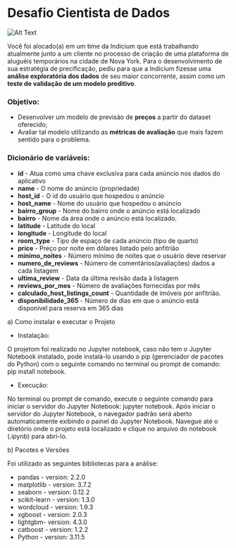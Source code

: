 # Desafio Cientista de Dados 

![Alt Text](https://github.com/LuceliaLima/desafio_CD/blob/main/img/NY.jpg?raw=true)

Você foi alocado(a) em um time da Indicium que está trabalhando atualmente junto a um cliente no processo de criação de uma plataforma de aluguéis temporários na cidade de Nova York.  Para o desenvolvimento de sua estratégia de precificação, pediu para que a Indicium fizesse uma **análise exploratória dos dados** de seu maior concorrente, assim como um **teste de validação de um modelo preditivo**.

### Objetivo:
- Desenvolver um modelo de previsão de **preços** a partir do dataset oferecido; 
- Avaliar tal modelo utilizando as **métricas de avaliação** que mais fazem sentido para o problema. 

### **Dicionário de variáveis:**

*   **id** - Atua como uma chave exclusiva para cada anúncio nos dados do aplicativo
*   **name** - O nome do anúncio (propriedade)
*   **host_id** - O id do usuário que hospedou o anúncio
*   **host_name** - Nome do usuário que hospedou o anúncio
*   **bairro_group** - Nome do bairro onde o anúncio está localizado
*   **bairro** - Nome da área onde o anúncio está localizado.
*   **latitude** - Latitude do local
*   **longitude** - Longitude do local
*   **room_type** - Tipo de espaço de cada anúncio (tipo de quarto)
*   **price** - Preço por noite em dólares listado pelo anfitrião
*   **minimo_noites** - Número mínimo de noites que o usuário deve reservar
*   **numero_de_reviews** - Número de comentários(avaliações) dados a cada listagem
*   **ultima_review** - Data da última revisão dada à listagem
*   **reviews_por_mes** - Número de avaliações fornecidas por mês
*   **calculado_host_listings_count** - Quantidade de imóveis por anfitrião.
*   **disponibilidade_365** - Número de dias em que o anúncio está disponível para reserva em 365 dias

a) Como instalar e executar o Projeto

- Instalação:

O projetom foi realizado no Jupyter notebook, caso não tem o Jupyter Notebook instalado, pode instalá-lo usando o pip (gerenciador de pacotes do Python) com o seguinte comando no terminal ou prompt de comando: pip install notebook. 

- Execução:

No terminal ou prompt de comando, execute o seguinte comando para iniciar o servidor do Jupyter Notebook: jupyter notebook. Após iniciar o servidor do Jupyter Notebook, o navegador padrão será aberto automaticamente exibindo o painel do Jupyter Notebook. Navegue até o diretório onde o projeto está localizado e clique no arquivo do notebook (.ipynb) para abri-lo.

b) Pacotes e Versões

Foi utilizado as seguintes bibliotecas para a análise:

* pandas - version: 2.2.0
* matplotlib - version: 3.7.2
* seaborn - version: 0.12.2
* scikit-learn - version: 1.3.0
* wordcloud - version: 1.9.3
* xgboost - version: 2.0.3
* lightgbm- version: 4.3.0
* catboost - version: 1.2.2
* Python - version: 3.11.5



